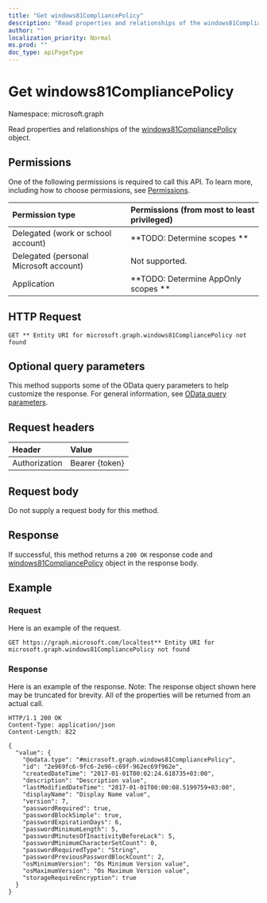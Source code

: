 ```yaml
---
title: "Get windows81CompliancePolicy"
description: "Read properties and relationships of the windows81CompliancePolicy object."
author: ""
localization_priority: Normal
ms.prod: ""
doc_type: apiPageType
---
```


# Get windows81CompliancePolicy

Namespace: microsoft.graph

Read properties and relationships of the [windows81CompliancePolicy](../resources/windows81compliancepolicy.md) object.

## Permissions
One of the following permissions is required to call this API. To learn more, including how to choose permissions, see [Permissions](/concepts/permissions-reference.md).

|Permission type|Permissions (from most to least privileged)|
|:---|:---|
|Delegated (work or school account)|**TODO: Determine scopes **|
|Delegated (personal Microsoft account)|Not supported.|
|Application|**TODO: Determine AppOnly scopes **|

## HTTP Request
<!-- {
  "blockType": "ignored"
}
-->
``` http
GET ** Entity URI for microsoft.graph.windows81CompliancePolicy not found
```

## Optional query parameters
This method supports some of the OData query parameters to help customize the response. For general information, see [OData query parameters](/graph/query-parameters).

## Request headers
|Header|Value|
|:---|:---|
|Authorization|Bearer {token}|

## Request body
Do not supply a request body for this method.

## Response
If successful, this method returns a `200 OK` response code and [windows81CompliancePolicy](../resources/windows81compliancepolicy.md) object in the response body.

## Example

### Request
Here is an example of the request.
<!-- {
  "blockType": "request",
  "name": "get_windows81compliancepolicy"
}
-->
``` http
GET https://graph.microsoft.com/localtest** Entity URI for microsoft.graph.windows81CompliancePolicy not found
```

### Response
Here is an example of the response. Note: The response object shown here may be truncated for brevity. All of the properties will be returned from an actual call.
<!-- {
  "blockType": "response",
  "truncated": true,
  "@odata.type": "microsoft.graph.windows81CompliancePolicy"
}
-->
``` http
HTTP/1.1 200 OK
Content-Type: application/json
Content-Length: 822

{
  "value": {
    "@odata.type": "#microsoft.graph.windows81CompliancePolicy",
    "id": "2e969fc6-9fc6-2e96-c69f-962ec69f962e",
    "createdDateTime": "2017-01-01T00:02:24.618735+03:00",
    "description": "Description value",
    "lastModifiedDateTime": "2017-01-01T00:00:08.5199759+03:00",
    "displayName": "Display Name value",
    "version": 7,
    "passwordRequired": true,
    "passwordBlockSimple": true,
    "passwordExpirationDays": 6,
    "passwordMinimumLength": 5,
    "passwordMinutesOfInactivityBeforeLock": 5,
    "passwordMinimumCharacterSetCount": 0,
    "passwordRequiredType": "String",
    "passwordPreviousPasswordBlockCount": 2,
    "osMinimumVersion": "Os Minimum Version value",
    "osMaximumVersion": "Os Maximum Version value",
    "storageRequireEncryption": true
  }
}
```

